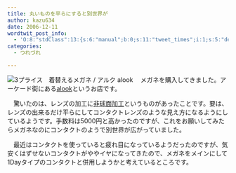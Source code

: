 ```yaml
---
title: 丸いものを平らにすると別世界が
author: kazu634
date: 2006-12-11
wordtwit_post_info:
  - 'O:8:"stdClass":13:{s:6:"manual";b:0;s:11:"tweet_times";i:1;s:5:"delay";i:0;s:7:"enabled";i:1;s:10:"separation";s:2:"60";s:7:"version";s:3:"3.7";s:14:"tweet_template";b:0;s:6:"status";i:2;s:6:"result";a:0:{}s:13:"tweet_counter";i:2;s:13:"tweet_log_ids";a:1:{i:0;i:2683;}s:9:"hash_tags";a:0:{}s:8:"accounts";a:1:{i:0;s:7:"kazu634";}}'
categories:
  - つれづれ

---
```

<div class="section">
<p>
<a href="http://www.alook.jp/" onclick="__gaTracker('send', 'event', 'outbound-article', 'http://www.alook.jp/', '');" target="_blank"><img align="left" alt="3プライス　着替えるメガネ / アルク alook" src="http://img.simpleapi.net/small/http://www.alook.jp/" border="0" /></a>
</p>
  
<p>
    　メガネを購入してきました。アーケード街にある<a href="http://www.alook.jp/" onclick="__gaTracker('send', 'event', 'outbound-article', 'http://www.alook.jp/', 'alook');" target="_blank">alook</a>というお店です。
</p>
  
<p>
    　驚いたのは、レンズの加工に<a href="http://www.alook.jp/p_s/p_s.html" onclick="__gaTracker('send', 'event', 'outbound-article', 'http://www.alook.jp/p_s/p_s.html', '非球面加工');" target="blank">非球面加工</a>というものがあったことです。要は、レンズの出来るだけ平らにしてコンタクトレンズのような見え方になるようにしているようです。手数料は5000円と高かったのですが、これをお願いしてみたらメガネなのにコンタクトのようで別世界が広がっていました。
</p>
  
<p>
    　最近はコンタクトを使っていると疲れ目になっているようだったのですが、気安くはずせないコンタクトがややイヤになってきたので、メガネをメインにして1Dayタイプのコンタクトと併用しようかと考えているところです。
</p>
</div>
